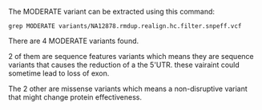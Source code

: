 The MODERATE variant can be extracted using this command:

```
grep MODERATE variants/NA12878.rmdup.realign.hc.filter.snpeff.vcf
```


There are 4 MODERATE variants found.



2 of them are sequence features variants which means they are sequence variants that causes the reduction of a the 5'UTR. these vairaint could sometime lead to loss of exon.


The 2 other are missense variants which means a non-disruptive variant that might change protein effectiveness.
